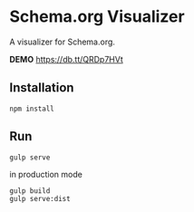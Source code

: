 # Schema.org Visualizer
A visualizer for Schema.org.

**DEMO** https://db.tt/QRDp7HVt

## Installation

    npm install

## Run

    gulp serve

in production mode

    gulp build
    gulp serve:dist
